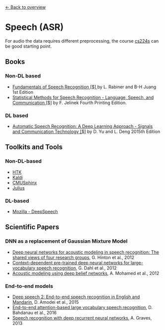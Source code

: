 [← Back to overview](../README.md)

# Speech (ASR)
For audio the data requires different preprocessing, the course [cs224s](http://web.stanford.edu/class/cs224s/syllabus.html) can be good starting point.

## Books
### Non-DL based
* [Fundamentals of Speech Recognition [$] ](https://www.amazon.com/Fundamentals-Speech-Recognition-Lawrence-Rabiner/dp/0130151572/ref=sr_1_4?ie=UTF8&qid=1519180205&sr=8-4&keywords=lawrence+rabiner) by L. Rabiner and B-H Juang 1st Edition
* [Statistical Methods for Speech Recognition - Language, Speech, and Communication [$]](https://www.amazon.com/Statistical-Methods-Recognition-Language-Communication/dp/0262100665/ref=sr_1_2?s=books&ie=UTF8&qid=1519180382&sr=1-2&keywords=speech+recognition) by F. Jelinek Fourth Printing Edition. 

### DL based
* [Automatic Speech Recognition: A Deep Learning Approach - Signals and Communication Technology [$]](https://www.amazon.com/Automatic-Speech-Recognition-Communication-Technology/dp/1447157788/ref=sr_1_1?s=books&ie=UTF8&qid=1519180382&sr=1-1&keywords=speech+recognition) by D. Yu and L. Deng 2015th Edition

## Toolkits and Tools
### Non-DL-based
* [HTK](http://htk.eng.cam.ac.uk/)
* [Kaldi](http://kaldi-asr.org/)
* [CMUSphinx](https://cmusphinx.github.io/)
* [Julius](https://github.com/julius-speech/julius)

### DL-based
* [Mozilla - DeepSpeech](https://github.com/mozilla/DeepSpeech)

## Scientific Papers

### DNN as a replacement of Gaussian Mixture Model
- [Deep neural networks for acoustic modeling in speech recognition: The shared views of four research groups](http://www.cs.toronto.edu/~asamir/papers/SPM_DNN_12.pdf), G. Hinton et al., 2012
- [Context-dependent pre-trained deep neural networks for large-vocabulary speech recognition](http://citeseerx.ist.psu.edu/viewdoc/download?doi=10.1.1.337.7548&rep=rep1&type=pdf), G. Dahl et al., 2012
- [Acoustic modeling using deep belief networks](http://www.cs.toronto.edu/~asamir/papers/speechDBN_jrnl.pdf), A. Mohamed et al., 2012

### End-to-end models
- [Deep speech 2: End-to-end speech recognition in English and Mandarin](https://arxiv.org/pdf/1512.02595), D. Amodei et al., 2015
- [End-to-end attention-based large vocabulary speech recognition](https://arxiv.org/pdf/1508.04395), D. Bahdanau et al., 2016
- [Speech recognition with deep recurrent neural networks](http://arxiv.org/pdf/1303.5778.pdf), A. Graves, 2013
